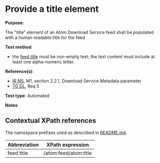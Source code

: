 # Provide a title element

**Purpose**:

The "title" element of an Atom Download Service feed shall be populated with a human readable title for the feed

**Test method**

* the [feed title](#feedtitle) must be non-empty text; the text content must include at least one alpha-numeric letter.

**Reference(s)**:

* [IR NS](README.md#ref_IR_NS), M1, section 2.2.1, Download Service Metadata parameter
* [TG DL](README.md#ref_TG_DL), Req 5

**Test type**: Automated

**Notes**

## Contextual XPath references

The namespace prefixes used as described in [README.md](README.md#namespaces).

Abbreviation                                               |  XPath expression
---------------------------------------------------------- | -------------------------------------------------------------------------
feed title <a name="feedtitle"></a> | /atom:feed/atom:title
